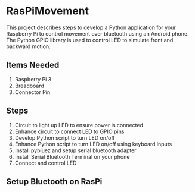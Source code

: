 # RasPiMovement

This project describes steps to develop a Python application for your Raspberry Pi to control movement over bluetooth using an Android phone. The Python GPIO library is used to control LED to simulate front and backward motion.

## Items Needed
1. Raspberry Pi 3
2. Breadboard
3. Connector Pin

## Steps
1. Circuit to light up LED to ensure power is connected
2. Enhance circuit to connect LED to GPIO pins
3. Develop Python script to turn LED on/off
4. Enhance Python script to turn LED on/off using keyboard inputs
5. Install pybluez and setup serial bluetooth adapter
6. Install Serial Bluetooth Terminal on your phone
7. Connect and control LED

## Setup Bluetooth on RasPi

